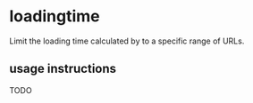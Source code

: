 # loadingtime

Limit the loading time calculated by <lookup package name> to a specific range of URLs.

## usage instructions

TODO